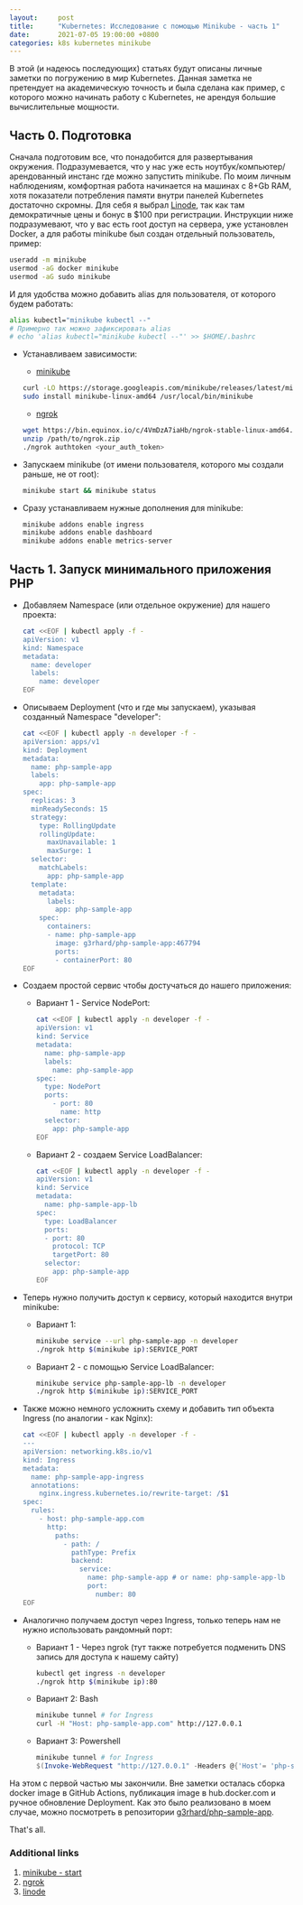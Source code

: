 ```yaml
---
layout:     post
title:      "Kubernetes: Исследование с помощью Minikube - часть 1"
date:       2021-07-05 19:00:00 +0800
categories: k8s kubernetes minikube
---
```


В этой (и надеюсь последующих) статьях будут описаны личные заметки по погружению в мир Kubernetes. Данная заметка не претендует на академическую точность и была сделана как пример, с которого можно начинать работу с Kubernetes, не арендуя большие вычислительные мощности.

## Часть 0. Подготовка

Сначала подготовим все, что понадобится для развертывания окружения. Подразумевается, что у нас уже есть ноутбук/компьютер/арендованный инстанс где можно запустить minikube. По моим личным наблюдениям, комфортная работа начинается на машинах c 8+Gb RAM, хотя показатели потребления памяти внутри панелей Kubernetes достаточно скромны. Для себя я выбрал [Linode](https://www.linode.com), так как там демократичные цены и бонус в $100 при регистрации. Инструкции ниже подразумевают, что у вас есть root доступ на сервера, уже установлен Docker, а для работы minikube был создан отдельный пользователь, пример:

  ```sh
  useradd -m minikube
  usermod -aG docker minikube
  usermod -aG sudo minikube
  ```

И для удобства можно добавить alias для пользователя, от которого будем работать:

  ```sh
  alias kubectl="minikube kubectl --"
  # Примерно так можно зафиксировать alias
  # echo 'alias kubectl="minikube kubectl --"' >> $HOME/.bashrc
  ```

* Устанавливаем зависимости:
  * [minikube](https://minikube.sigs.k8s.io/docs/start/)

  ```sh
  curl -LO https://storage.googleapis.com/minikube/releases/latest/minikube-linux-amd64
  sudo install minikube-linux-amd64 /usr/local/bin/minikube
  ```

  * [ngrok](https://ngrok.com/download)

  ```sh
  wget https://bin.equinox.io/c/4VmDzA7iaHb/ngrok-stable-linux-amd64.zip
  unzip /path/to/ngrok.zip
  ./ngrok authtoken <your_auth_token>
  ```

* Запускаем minikube (от имени пользователя, которого мы создали раньше, не от root):

  ```sh
  minikube start && minikube status
  ```

* Сразу устанавливаем нужные дополнения для minikube:

  ```sh
  minikube addons enable ingress
  minikube addons enable dashboard
  minikube addons enable metrics-server
  ```

## Часть 1. Запуск минимального приложения PHP

* Добавляем Namespace (или отдельное окружение) для нашего проекта:

  ```sh
  cat <<EOF | kubectl apply -f -
  apiVersion: v1
  kind: Namespace
  metadata:
    name: developer
    labels:
      name: developer
  EOF
  ```

* Описываем Deployment (что и где мы запускаем), указывая созданный Namespace "developer":

  ```sh
  cat <<EOF | kubectl apply -n developer -f -
  apiVersion: apps/v1
  kind: Deployment
  metadata:
    name: php-sample-app
    labels:
      app: php-sample-app
  spec:
    replicas: 3
    minReadySeconds: 15
    strategy:
      type: RollingUpdate
      rollingUpdate:
        maxUnavailable: 1
        maxSurge: 1
    selector:
      matchLabels:
        app: php-sample-app
    template:
      metadata:
        labels:
          app: php-sample-app
      spec:
        containers:
        - name: php-sample-app
          image: g3rhard/php-sample-app:467794
          ports:
          - containerPort: 80
  EOF
  ```

* Создаем простой сервис чтобы достучаться до нашего приложения:
  * Вариант 1 - Service NodePort:

    ```sh
    cat <<EOF | kubectl apply -n developer -f -
    apiVersion: v1
    kind: Service
    metadata:
      name: php-sample-app
      labels:
        name: php-sample-app
    spec:
      type: NodePort
      ports:
        - port: 80
          name: http
      selector:
        app: php-sample-app
    EOF
    ```

  * Вариант 2 - создаем Service LoadBalancer:

    ```sh
    cat <<EOF | kubectl apply -n developer -f -
    apiVersion: v1
    kind: Service
    metadata:
      name: php-sample-app-lb
    spec:
      type: LoadBalancer
      ports:
      - port: 80
        protocol: TCP
        targetPort: 80
      selector:
        app: php-sample-app
    EOF
    ```

* Теперь нужно получить доступ к сервису, который находится внутри minikube:
  * Вариант 1:

    ```sh
    minikube service --url php-sample-app -n developer
    ./ngrok http $(minikube ip):SERVICE_PORT
    ```

  * Вариант 2 - с помощью Service LoadBalancer:

    ```sh
    minikube service php-sample-app-lb -n developer
    ./ngrok http $(minikube ip):SERVICE_PORT
    ```

* Также можно немного усложнить схему и добавить тип объекта Ingress (по аналогии - как Nginx):

  ```sh
  cat <<EOF | kubectl apply -n developer -f -
  ---
  apiVersion: networking.k8s.io/v1
  kind: Ingress
  metadata:
    name: php-sample-app-ingress
    annotations:
      nginx.ingress.kubernetes.io/rewrite-target: /$1
  spec:
    rules:
      - host: php-sample-app.com
        http:
          paths:
            - path: /
              pathType: Prefix
              backend:
                service:
                  name: php-sample-app # or name: php-sample-app-lb
                  port:
                    number: 80
  EOF
  ```

* Аналогично получаем доступ через Ingress, только теперь нам не нужно использовать рандомный порт:
  * Вариант 1 - Через ngrok (тут также потребуется подменить DNS запись для доступа к нашему сайту)

    ```sh
    kubectl get ingress -n developer
    ./ngrok http $(minikube ip):80
    ```

  * Вариант 2: Bash

    ```sh
    minikube tunnel # for Ingress
    curl -H "Host: php-sample-app.com" http://127.0.0.1
    ```

  * Вариант 3: Powershell

    ```PowerShell
    minikube tunnel # for Ingress
    $(Invoke-WebRequest "http://127.0.0.1" -Headers @{'Host'= 'php-sample-app.com'}).Content
    ```

На этом с первой частью мы закончили. Вне заметки осталась сборка docker image в GitHub Actions, публикация image в hub.docker.com и ручное обновление Deployment. Как это было реализовано в моем случае, можно посмотреть в репозитории [g3rhard/php-sample-app](https://github.com/g3rhard/php-sample-app).

That's all.

### Additional links

1. [minikube - start](https://minikube.sigs.k8s.io/docs/start/)
2. [ngrok](https://ngrok.com/download)
3. [linode](https://www.linode.com)
